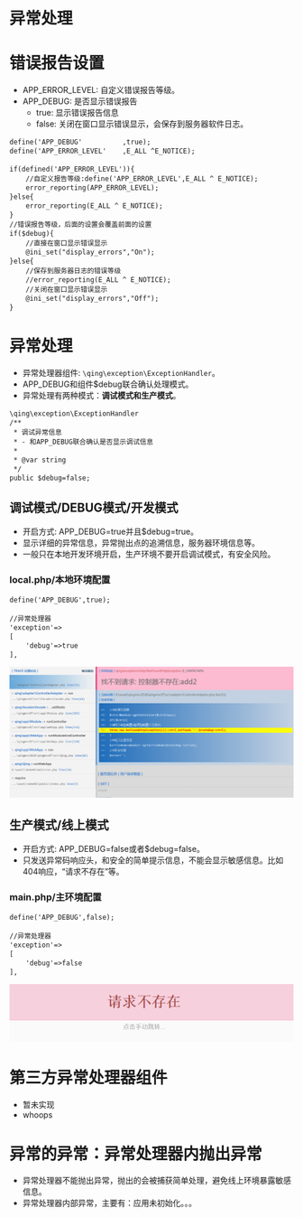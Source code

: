 
# 异常处理

# 错误报告设置

- APP_ERROR_LEVEL: 自定义错误报告等级。
- APP_DEBUG: 是否显示错误报告
	- true: 显示错误报告信息
	- false: 关闭在窗口显示错误显示，会保存到服务器软件日志。

```
define('APP_DEBUG'			,true);
define('APP_ERROR_LEVEL'	,E_ALL ^E_NOTICE);

if(defined('APP_ERROR_LEVEL')){
	//自定义报告等级:define('APP_ERROR_LEVEL',E_ALL ^ E_NOTICE);
	error_reporting(APP_ERROR_LEVEL);
}else{
	error_reporting(E_ALL ^ E_NOTICE);
}
//错误报告等级，后面的设置会覆盖前面的设置
if($debug){
	//直接在窗口显示错误显示
	@ini_set("display_errors","On");
}else{
	//保存到服务器日志的错误等级
	//error_reporting(E_ALL ^ E_NOTICE);
	//关闭在窗口显示错误显示
	@ini_set("display_errors","Off");
}
```

# 异常处理

- 异常处理器组件: `\qing\exception\ExceptionHandler`。
- APP_DEBUG和组件$debug联合确认处理模式。
- 异常处理有两种模式：**调试模式和生产模式**。

```
\qing\exception\ExceptionHandler
/**
 * 调试异常信息
 * - 和APP_DEBUG联合确认是否显示调试信息
 *
 * @var string
 */
public $debug=false;
```

## 调试模式/DEBUG模式/开发模式

- 开启方式: APP_DEBUG=true并且$debug=true。
- 显示详细的异常信息，异常抛出点的追溯信息，服务器环境信息等。
- 一般只在本地开发环境开启，生产环境不要开启调试模式，有安全风险。

### local.php/本地环境配置

```
define('APP_DEBUG',true);

//异常处理器
'exception'=>
[
	'debug'=>true
],
```
![images/exception.png](images/exception.png)

## 生产模式/线上模式

- 开启方式: APP_DEBUG=false或者$debug=false。
- 只发送异常码响应头，和安全的简单提示信息，不能会显示敏感信息。比如404响应，“请求不存在”等。


### main.php/主环境配置

```
define('APP_DEBUG',false);

//异常处理器
'exception'=>
[
	'debug'=>false
],
```
![images/exception-local.png](images/exception-local.png)

# 第三方异常处理器组件

- 暂未实现
- whoops

# 异常的异常：异常处理器内抛出异常

- 异常处理器不能抛出异常，抛出的会被捕获简单处理，避免线上环境暴露敏感信息。
- 异常处理器内部异常，主要有：应用未初始化。。。

